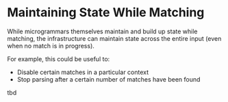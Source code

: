 # Maintaining State While Matching
While microgrammars themselves maintain and build up state while matching, the infrastructure can maintain state across the entire input (even when no match is in progress).

For example, this could be useful to:

- Disable certain matches in a particular context
- Stop parsing after a certain number of matches have been found

tbd